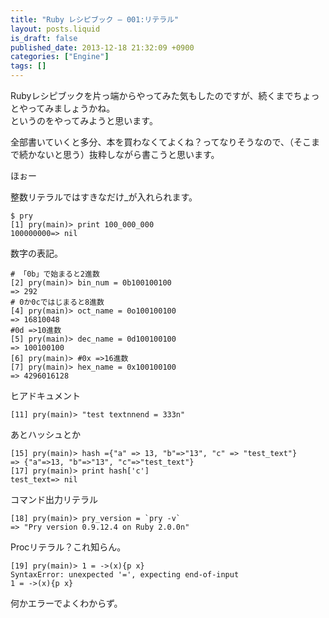```yaml
---
title: "Ruby レシピブック — 001:リテラル"
layout: posts.liquid
is_draft: false
published_date: 2013-12-18 21:32:09 +0900
categories: ["Engine"]
tags: []
---
```


Rubyレシピブックを片っ端からやってみた気もしたのですが、続くまでちょっとやってみましょうかね。  
というのをやってみようと思います。

全部書いていくと多分、本を買わなくてよくね？ってなりそうなので、（そこまで続かないと思う）抜粋しながら書こうと思います。

ほぉー

整数リテラルではすきなだけ\_が入れられます。

    $ pry
    [1] pry(main)> print 100_000_000
    100000000=> nil

数字の表記。

    # 「0b」で始まると2進数
    [2] pry(main)> bin_num = 0b100100100
    => 292
    # 0か0cではじまると8進数
    [4] pry(main)> oct_name = 0o100100100
    => 16810048
    #0d =>10進数
    [5] pry(main)> dec_name = 0d100100100
    => 100100100
    [6] pry(main)> #0x =>16進数
    [7] pry(main)> hex_name = 0x100100100
    => 4296016128

ヒアドキュメント

    [11] pry(main)> "test textnnend = 333n"

あとハッシュとか

    [15] pry(main)> hash ={"a" => 13, "b"=>"13", "c" => "test_text"}
    => {"a"=>13, "b"=>"13", "c"=>"test_text"}
    [17] pry(main)> print hash['c']
    test_text=> nil

コマンド出力リテラル

    [18] pry(main)> pry_version = `pry -v`
    => "Pry version 0.9.12.4 on Ruby 2.0.0n"

Procリテラル？これ知らん。

    [19] pry(main)> 1 = ->(x){p x}
    SyntaxError: unexpected '=', expecting end-of-input
    1 = ->(x){p x}

何かエラーでよくわからず。


